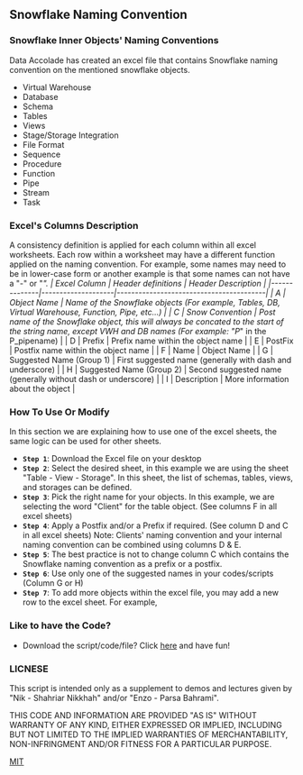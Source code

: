 ## Snowflake Naming Convention

### Snowflake Inner Objects' Naming Conventions

Data Accolade has created an excel file that contains Snowflake naming convention on the mentioned snowflake objects.
- Virtual Warehouse
- Database
- Schema
- Tables
- Views
- Stage/Storage Integration 
- File Format
- Sequence
- Procedure
- Function
- Pipe
- Stream
- Task

### Excel's Columns Description
A consistency definition is applied for each column within all excel worksheets. Each row within a worksheet may have a different function applied on the naming convention. For example, some names may need to be in lower-case form or another example is that some names can not have a "-" or "_".
| Excel Column | Header definitions | Header Description                      |
|--------------|--------------------|-----------------------------------------|
| A            | Object Name        | Name of the Snowflake objects (For example, Tables, DB, Virtual Warehouse, Function, Pipe, etc…) |
| C            | Snow Convention    | Post name of the Snowflake object, this will always be concated to the start of the string name, except VWH and DB names (For example: "P_" in the P_pipename) |
| D            | Prefix             | Prefix name within the object name |
| E            | PostFix            | Postfix name within the object name |
| F            | Name               | Object Name |
| G            | Suggested Name (Group 1) | First suggested name (generally with dash and underscore) |
| H            | Suggested Name (Group 2) | Second suggested name (generally without dash or underscore) |
| I            | Description              | More information about the object |


### How To Use Or Modify
In this section we are explaining how to use one of the excel sheets, the same logic can be used for other sheets.
- **`Step 1`**: Download the Excel file on your desktop
- **`Step 2`**: Select the desired sheet, in this example we are using the sheet "Table - View - Storage".
In this sheet, the list of schemas, tables, views, and storages can be defined.
- **`Step 3`**: Pick the right name for your objects. In this example, we are selecting the word "Client" for the table object. (See columns F in all excel sheets)
- **`Step 4`**: Apply a Postfix and/or a Prefix if required.
(See column D and C in all excel sheets)
Note: Clients' naming convention and your internal naming convention can be combined using columns D & E.
- **`Step 5`**: The best practice is not to change column C which contains the Snowflake naming convention as a prefix or a postfix. 
- **`Step 6`**: Use only one of the suggested names in your codes/scripts (Column G or H)
- **`Step 7`**: To add more objects within the excel file, you may add a new row to the excel sheet.
For example, 


### Like to have the Code?
- Download the script/code/file? Click [here](https://github.com/DataAccolade/Snowflake/raw/main/Snowflake%20Naming%20Convention/SnowflakeNamingConvention.xlsx)        and have fun!

### LICNESE
This script is intended only as a supplement to demos and lectures given by "Nik - Shahriar Nikkhah" and/or "Enzo - Parsa Bahrami".

THIS CODE AND INFORMATION ARE PROVIDED "AS IS" WITHOUT WARRANTY OF ANY KIND, EITHER EXPRESSED OR IMPLIED, INCLUDING BUT NOT LIMITED TO THE IMPLIED WARRANTIES OF MERCHANTABILITY, NON-INFRINGMENT AND/OR FITNESS FOR A PARTICULAR PURPOSE.

[MIT](/LICENSE)


